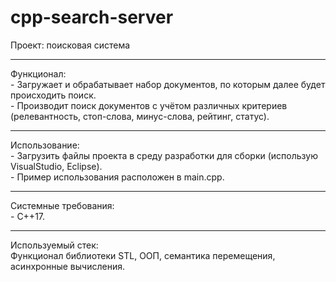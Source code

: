 # cpp-search-server
Проект: поисковая система
<hr>
Функционал:<br>
- Загружает и обрабатывает набор документов, по которым далее будет происходить поиск.<br>
- Производит поиск документов с учётом различных критериев (релевантность, стоп-слова, минус-слова, рейтинг, статус).
<hr>
Использование:<br>
- Загрузить файлы проекта в среду разработки для сборки (использую VisualStudio, Eclipse).<br>
- Пример использования расположен в main.cpp.
<hr>
Системные требования:<br>
- C++17.
<hr>
Используемый стек:<br>
Функционал библиотеки STL, ООП, семантика перемещения, асинхронные вычисления.
